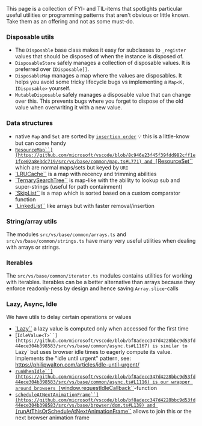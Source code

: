 This page is a collection of FYI- and TIL-items that spotlights particular
useful utilities or programming patterns that aren't obvious or little known.
Take them as an offering and not as some must-do.

### Disposable utils

-   The `Disposable` base class makes it easy for subclasses to `_register`
    values that should be disposed of when the instance is disposed of.
-   `DisposableStore` safely manages a collection of disposable values. It is
    preferred over `IDisposable[]`.
-   `DisposableMap` manages a map where the values are disposables. It helps you
    avoid some tricky lifecycle bugs vs implementing a `Map<K, IDisposable>`
    yourself.
-   `MutableDisposable` safely manages a disposable value that can change over
    this. This prevents bugs where you forget to dispose of the old value when
    overwriting it with a new value.

### Data structures

-   native `Map` and `Set` are sorted by
    [`insertion order`](https://developer.mozilla.org/en-US/docs/Web/JavaScript/Reference/Global_Objects/Map#description)
    💡 this is a little-know but can come handy
-   [`ResourceMap``](https://github.com/microsoft/vscode/blob/8c946e23f45f39fdd982cff1e1fce02a8e3dc719/src/vs/base/common/map.ts#L771)
    and
    [`ResourceSet``](https://github.com/microsoft/vscode/blob/8c946e23f45f39fdd982cff1e1fce02a8e3dc719/src/vs/base/common/map.ts#L862)
    which are normal maps/sets but keyed by `URI`
-   [`LRUCache``](https://github.com/microsoft/vscode/blob/8c946e23f45f39fdd982cff1e1fce02a8e3dc719/src/vs/base/common/map.ts#L1313)
    is a map with recency and trimming abilities
-   [`TernarySearchTree``](https://github.com/microsoft/vscode/blob/8c946e23f45f39fdd982cff1e1fce02a8e3dc719/src/vs/base/common/map.ts#L333)
    is map-like with the ability to lookup sub and super-strings (useful for
    path containment)
-   [`SkipList``](https://github.com/microsoft/vscode/blob/8c946e23f45f39fdd982cff1e1fce02a8e3dc719/src/vs/base/common/skipList.ts#L20)
    is a map which is sorted based on a custom comparator function
-   [`LinkedList``](https://github.com/microsoft/vscode/blob/8c946e23f45f39fdd982cff1e1fce02a8e3dc719/src/vs/base/common/linkedList.ts#L21)
    like arrays but with faster removal/insertion

### String/array utils

The modules `src/vs/base/common/arrays.ts` and `src/vs/base/common/strings.ts`
have many very useful utilities when dealing with arrays or strings.

### Iterables

The `src/vs/base/common/iterator.ts` modules contains utilities for working with
iterables. Iterables can be a better alternative than arrays because they
enforce readonly-ness by design and hence saving `Array.slice`-calls

### Lazy, Async, Idle

We have utils to delay certain operations or values

-   [`Lazy<T>``](https://github.com/microsoft/vscode/blob/bf8adecc347d4228bbc9d53fd44ece304b398583/src/vs/base/common/lazy.ts#L20)
    a lazy value is computed only when accessed for the first time
-   [`IdleValue<T>``](https://github.com/microsoft/vscode/blob/bf8adecc347d4228bbc9d53fd44ece304b398583/src/vs/base/common/async.ts#L1167)
    is similar to `Lazy` but uses browser idle times to eagerly compute its
    value. Implements the "idle until urgent" pattern, see:
    https://philipwalton.com/articles/idle-until-urgent/
-   [`runWhenIdle``](https://github.com/microsoft/vscode/blob/bf8adecc347d4228bbc9d53fd44ece304b398583/src/vs/base/common/async.ts#L1116)
    is our wrapper around browsers
    [`window.requestIdleCallback``](https://developer.mozilla.org/en-US/docs/Web/API/Window/requestIdleCallback)-function
-   [`scheduleAtNextAnimationFrame``](https://github.com/microsoft/vscode/blob/bf8adecc347d4228bbc9d53fd44ece304b398583/src/vs/base/browser/dom.ts#L139)
    and
    [`runAtThisOrScheduleAtNextAnimationFrame``](https://github.com/microsoft/vscode/blob/bf8adecc347d4228bbc9d53fd44ece304b398583/src/vs/base/browser/dom.ts#L132)
    allows to join this or the next browser animation frame
